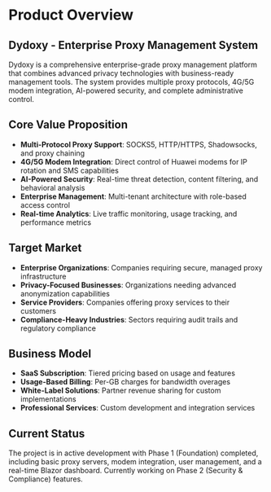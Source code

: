 # Product Overview

## Dydoxy - Enterprise Proxy Management System

Dydoxy is a comprehensive enterprise-grade proxy management platform that combines advanced privacy technologies with business-ready management tools. The system provides multiple proxy protocols, 4G/5G modem integration, AI-powered security, and complete administrative control.

## Core Value Proposition

- **Multi-Protocol Proxy Support**: SOCKS5, HTTP/HTTPS, Shadowsocks, and proxy chaining
- **4G/5G Modem Integration**: Direct control of Huawei modems for IP rotation and SMS capabilities
- **AI-Powered Security**: Real-time threat detection, content filtering, and behavioral analysis
- **Enterprise Management**: Multi-tenant architecture with role-based access control
- **Real-time Analytics**: Live traffic monitoring, usage tracking, and performance metrics

## Target Market

- **Enterprise Organizations**: Companies requiring secure, managed proxy infrastructure
- **Privacy-Focused Businesses**: Organizations needing advanced anonymization capabilities
- **Service Providers**: Companies offering proxy services to their customers
- **Compliance-Heavy Industries**: Sectors requiring audit trails and regulatory compliance

## Business Model

- **SaaS Subscription**: Tiered pricing based on usage and features
- **Usage-Based Billing**: Per-GB charges for bandwidth overages
- **White-Label Solutions**: Partner revenue sharing for custom implementations
- **Professional Services**: Custom development and integration services

## Current Status

The project is in active development with Phase 1 (Foundation) completed, including basic proxy servers, modem integration, user management, and a real-time Blazor dashboard. Currently working on Phase 2 (Security & Compliance) features.